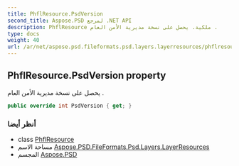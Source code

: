 ```yaml
---
title: PhflResource.PsdVersion
second_title: Aspose.PSD لمرجع .NET API
description: PhflResource ملكية. يحصل على نسخة مديرية الأمن العام .
type: docs
weight: 40
url: /ar/net/aspose.psd.fileformats.psd.layers.layerresources/phflresource/psdversion/
---
```

## PhflResource.PsdVersion property

يحصل على نسخة مديرية الأمن العام .

```csharp
public override int PsdVersion { get; }
```

### أنظر أيضا

* class [PhflResource](../)
* مساحة الاسم [Aspose.PSD.FileFormats.Psd.Layers.LayerResources](../../phflresource/)
* المجسم [Aspose.PSD](../../../)



